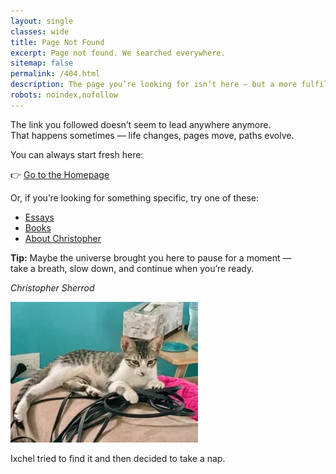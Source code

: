 ```yaml
---
layout: single
classes: wide
title: Page Not Found
excerpt: Page not found. We searched everywhere.
sitemap: false
permalink: /404.html
description: The page you’re looking for isn’t here — but a more fulfilling moment might be just ahead.
robots: noindex,nofollow
---
```

The link you followed doesn’t seem to lead anywhere anymore.  
That happens sometimes — life changes, pages move, paths evolve.

You can always start fresh here:

👉 [Go to the Homepage](https://christophersherrod.com)

Or, if you’re looking for something specific, try one of these:

- [Essays](https://christophersherrod.com/blog/)
- [Books](https://christophersherrod.com/books/)
- [About Christopher](https://christophersherrod.com/about/)

**Tip:** Maybe the universe brought you here to pause for a moment —  
take a breath, slow down, and continue when you’re ready.

*Christopher Sherrod*

![Ixchel my cat](/assets/images/404.webp)

Ixchel tried to find it and then decided to take a nap.